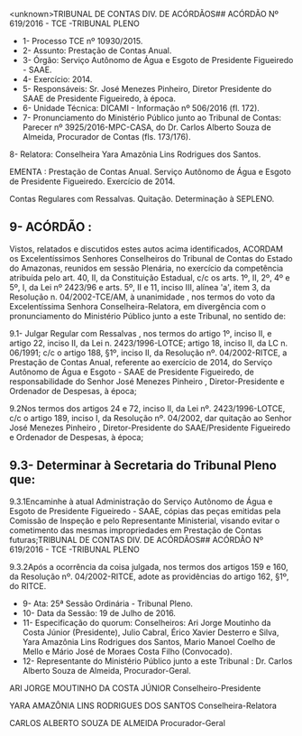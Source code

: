 &lt;unknown&gt;TRIBUNAL DE CONTAS DIV. DE ACÓRDÃOS## ACÓRDÃO Nº 619/2016 - TCE -TRIBUNAL PLENO

- 1- Processo TCE nº 10930/2015.
- 2- Assunto: Prestação de Contas Anual.
- 3- Órgão: Serviço Autônomo de Água e Esgoto de Presidente Figueiredo - SAAE.
- 4- Exercício: 2014.
- 5- Responsáveis: Sr. José Menezes Pinheiro, Diretor Presidente do SAAE de Presidente Figueiredo, à época.
- 6- Unidade Técnica: DICAMI - Informação nº 506/2016 (fl. 172).
- 7-  Pronunciamento  do Ministério Público  junto  ao Tribunal  de Contas: Parecer  nº 3925/2016-MPC-CASA, do Dr. Carlos Alberto Souza de Almeida, Procurador de Contas (fls. 173/176).

8- Relatora: Conselheira Yara Amazônia Lins Rodrigues dos Santos.

EMENTA : Prestação  de  Contas  Anual. Serviço Autônomo de Água e Esgoto de Presidente Figueiredo. Exercício de 2014.

Contas Regulares com Ressalvas. Quitação. Determinação à SEPLENO.

## 9- ACÓRDÃO :

Vistos, relatados e discutidos estes autos acima identificados, ACORDAM os Excelentíssimos Senhores Conselheiros do Tribunal de Contas do Estado do Amazonas, reunidos em sessão Plenária, no exercício da competência atribuída pelo  art.  40,  II, da Constituição Estadual, c/c os arts. 1º, II, 2º, 4º e 5º, I, da Lei nº 2423/96 e arts. 5º, II e 11, inciso  III,  alínea  'a',  item  3,  da  Resolução  n.  04/2002-TCE/AM, à  unanimidade ,  nos termos do voto da Excelentíssima Senhora Conselheira-Relatora, em divergência com o pronunciamento do Ministério Público junto a este Tribunal, no sentido de:

9.1-  Julgar  Regular  com  Ressalvas ,  nos  termos  do  artigo  1º,  inciso  II,  e artigo 22, inciso II, da Lei n. 2423/1996-LOTCE; artigo 18, inciso II, da LC n. 06/1991; c/c o  artigo  188,  §1º,  inciso  II,  da  Resolução  nº.  04/2002-RITCE,  a  Prestação  de  Contas Anual, referente ao exercício de 2014, do Serviço Autônomo de Água e Esgoto  - SAAE de  Presidente  Figueiredo,  de  responsabilidade  do  Senhor José  Menezes  Pinheiro , Diretor-Presidente e Ordenador de Despesas, à época;

9.2Nos termos dos artigos 24 e 72, inciso II, da Lei nº. 2423/1996-LOTCE, c/c o artigo 189, inciso I, da Resolução nº. 04/2002, dar quitação ao Senhor José Menezes Pinheiro ,  Diretor-Presidente do SAAE/Presidente Figueiredo e Ordenador de Despesas, à época;

## 9.3- Determinar à Secretaria do Tribunal Pleno que:

9.3.1Encaminhe à atual Administração do Serviço Autônomo de Água e Esgoto de Presidente Figueiredo - SAAE, cópias das peças emitidas pela Comissão de Inspeção  e  pelo  Representante  Ministerial,  visando  evitar  o  cometimento  das  mesmas impropriedades em Prestação de Contas futuras;TRIBUNAL DE CONTAS DIV. DE ACÓRDÃOS## ACÓRDÃO Nº 619/2016 - TCE -TRIBUNAL PLENO

9.3.2Após a ocorrência da coisa julgada, nos termos dos artigos 159 e 160,  da  Resolução  nº.  04/2002-RITCE,  adote  as  providências  do  artigo  162,  §1º,  do RITCE.

- 9- Ata: 25ª Sessão Ordinária - Tribunal Pleno.
- 10- Data da Sessão: 19 de Julho de 2016.
- 11-  Especificação  do  quorum: Conselheiros:  Ari  Jorge  Moutinho  da  Costa  Júnior (Presidente), Julio Cabral, Érico Xavier Desterro e Silva, Yara  Amazônia Lins Rodrigues dos  Santos,  Mario  Manoel  Coelho  de  Mello  e  Mário  José  de  Moraes  Costa  Filho (Convocado).
- 12-  Representante  do  Ministério  Público  junto  a  este  Tribunal :  Dr.  Carlos  Alberto Souza de Almeida, Procurador-Geral.

ARI JORGE MOUTINHO DA COSTA JÚNIOR Conselheiro-Presidente

YARA AMAZÔNIA LINS RODRIGUES DOS SANTOS Conselheira-Relatora

CARLOS ALBERTO SOUZA DE ALMEIDA Procurador-Geral